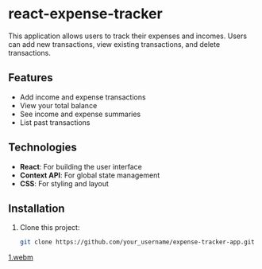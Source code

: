 # react-expense-tracker

This application allows users to track their expenses and incomes. Users can add new transactions, view existing transactions, and delete transactions.

## Features

- Add income and expense transactions
- View your total balance
- See income and expense summaries
- List past transactions

## Technologies

- **React**: For building the user interface
- **Context API**: For global state management
- **CSS**: For styling and layout

## Installation

1. Clone this project:

   ```bash
   git clone https://github.com/your_username/expense-tracker-app.git

[1.webm](https://github.com/user-attachments/assets/b81e1dce-282a-4151-a06c-92b8da3efa61)
